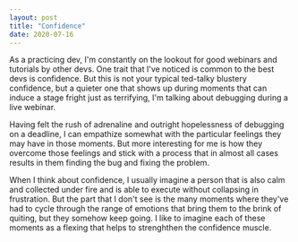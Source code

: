 ```yaml
---
layout: post
title: "Confidence"
date: 2020-07-16
---
```


As a practicing dev, I'm constantly on the lookout for good webinars and tutorials by other devs. One trait that I've noticed is common to the best devs is confidence. But this is not your typical ted-talky blustery confidence, but a quieter one that shows up during moments that can induce a stage fright just as terrifying, I'm talking about debugging during a live webinar.

Having felt the rush of adrenaline and outright hopelessness of debugging on a deadline, I can empathize somewhat with the particular feelings they may have in those moments. But more interesting for me is how they overcome those feelings and stick with a process that in almost all cases results in them finding the bug and fixing the problem. 

When I think about confidence, I usually imagine a person that is also calm and collected under fire and is able to execute without collapsing in frustration. But the part that I don't see is the many moments where they've had to cycle through the range of emotions that bring them to the brink of quiting, but they somehow keep going. I like to imagine each of these moments as a flexing that helps to strenghthen the confidence muscle. 
